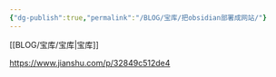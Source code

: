 ```yaml
---
{"dg-publish":true,"permalink":"/BLOG/宝库/把obsidian部署成网站/"}
---
```



[[BLOG/宝库/宝库\|宝库]]

https://www.jianshu.com/p/32849c512de4
